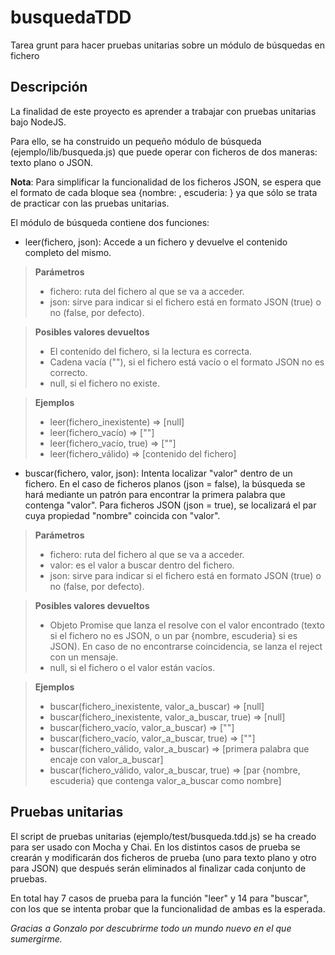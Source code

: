 # busquedaTDD
Tarea grunt para hacer pruebas unitarias sobre un módulo de búsquedas en fichero

## Descripción ##
La finalidad de este proyecto es aprender a trabajar con pruebas unitarias bajo NodeJS.

Para ello, se ha construido un pequeño módulo de búsqueda (ejemplo/lib/busqueda.js) que puede operar con ficheros de dos maneras: texto plano o JSON.

**Nota**: Para simplificar la funcionalidad de los ficheros JSON, se espera que el formato de cada bloque sea {nombre: , escuderia: } ya que sólo se trata de practicar con las pruebas unitarias.

El módulo de búsqueda contiene dos funciones:

* leer(fichero, json): Accede a un fichero y devuelve el contenido completo del mismo.

>**Parámetros**
>- fichero: ruta del fichero al que se va a acceder.
>- json: sirve para indicar si el fichero está en formato JSON (true) o no (false, por defecto).

>**Posibles valores devueltos**
>- El contenido del fichero, si la lectura es correcta.
>- Cadena vacía (""), si el fichero está vacío o el formato JSON no es correcto.
>- null, si el fichero no existe.

> **Ejemplos**
>- leer(fichero_inexistente) => [null]
>- leer(fichero_vacío) => [""]
>- leer(fichero_vacío, true) => [""]
>- leer(fichero_válido) => [contenido del fichero]


* buscar(fichero, valor, json): Intenta localizar "valor" dentro de un fichero.
En el caso de ficheros planos (json = false), la búsqueda se hará mediante un patrón para encontrar la primera palabra que contenga "valor".
Para ficheros JSON (json = true), se localizará el par cuya propiedad "nombre" coincida con "valor".

>**Parámetros**
>- fichero: ruta del fichero al que se va a acceder.
>- valor: es el valor a buscar dentro del fichero.
>- json: sirve para indicar si el fichero está en formato JSON (true) o no (false, por defecto).

>**Posibles valores devueltos**
>- Objeto Promise que lanza el resolve con el valor encontrado (texto si el fichero no es JSON, o un par {nombre, escuderia} si es JSON). En caso de no encontrarse coincidencia, se lanza el reject con un mensaje.
>- null, si el fichero o el valor están vacíos.

> **Ejemplos**
>- buscar(fichero_inexistente, valor_a_buscar) => [null]
>- buscar(fichero_inexistente, valor_a_buscar, true) => [null]
>- buscar(fichero_vacío, valor_a_buscar) => [""]
>- buscar(fichero_vacío, valor_a_buscar, true) => [""]
>- buscar(fichero_válido, valor_a_buscar) => [primera palabra que encaje con valor_a_buscar]
>- buscar(fichero_válido, valor_a_buscar, true) => [par {nombre, escuderia} que contenga valor_a_buscar como nombre]

## Pruebas unitarias ##
El script de pruebas unitarias (ejemplo/test/busqueda.tdd.js) se ha creado para ser usado con Mocha y Chai.
En los distintos casos de prueba se crearán y modificarán dos ficheros de prueba (uno para texto plano y otro para JSON) que después serán eliminados al finalizar cada conjunto de pruebas.

En total hay 7 casos de prueba para la función "leer" y 14 para "buscar", con los que se intenta probar que la funcionalidad de ambas es la esperada.



*Gracias a Gonzalo por descubrirme todo un mundo nuevo en el que sumergirme.*

